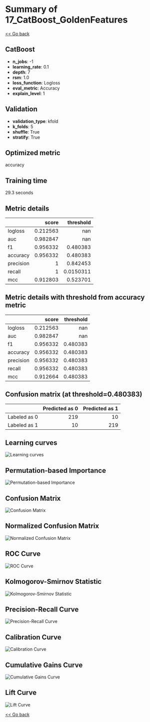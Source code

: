 # Summary of 17_CatBoost_GoldenFeatures

[<< Go back](../README.md)


## CatBoost
- **n_jobs**: -1
- **learning_rate**: 0.1
- **depth**: 7
- **rsm**: 1.0
- **loss_function**: Logloss
- **eval_metric**: Accuracy
- **explain_level**: 1

## Validation
 - **validation_type**: kfold
 - **k_folds**: 5
 - **shuffle**: True
 - **stratify**: True

## Optimized metric
accuracy

## Training time

29.3 seconds

## Metric details
|           |    score |   threshold |
|:----------|---------:|------------:|
| logloss   | 0.212563 | nan         |
| auc       | 0.982847 | nan         |
| f1        | 0.956332 |   0.480383  |
| accuracy  | 0.956332 |   0.480383  |
| precision | 1        |   0.842453  |
| recall    | 1        |   0.0150311 |
| mcc       | 0.912803 |   0.523701  |


## Metric details with threshold from accuracy metric
|           |    score |   threshold |
|:----------|---------:|------------:|
| logloss   | 0.212563 |  nan        |
| auc       | 0.982847 |  nan        |
| f1        | 0.956332 |    0.480383 |
| accuracy  | 0.956332 |    0.480383 |
| precision | 0.956332 |    0.480383 |
| recall    | 0.956332 |    0.480383 |
| mcc       | 0.912664 |    0.480383 |


## Confusion matrix (at threshold=0.480383)
|              |   Predicted as 0 |   Predicted as 1 |
|:-------------|-----------------:|-----------------:|
| Labeled as 0 |              219 |               10 |
| Labeled as 1 |               10 |              219 |

## Learning curves
![Learning curves](learning_curves.png)

## Permutation-based Importance
![Permutation-based Importance](permutation_importance.png)
## Confusion Matrix

![Confusion Matrix](confusion_matrix.png)


## Normalized Confusion Matrix

![Normalized Confusion Matrix](confusion_matrix_normalized.png)


## ROC Curve

![ROC Curve](roc_curve.png)


## Kolmogorov-Smirnov Statistic

![Kolmogorov-Smirnov Statistic](ks_statistic.png)


## Precision-Recall Curve

![Precision-Recall Curve](precision_recall_curve.png)


## Calibration Curve

![Calibration Curve](calibration_curve_curve.png)


## Cumulative Gains Curve

![Cumulative Gains Curve](cumulative_gains_curve.png)


## Lift Curve

![Lift Curve](lift_curve.png)



[<< Go back](../README.md)

